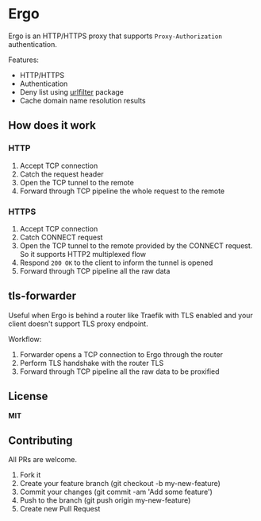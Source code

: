 # Ergo

Ergo is an HTTP/HTTPS proxy that supports `Proxy-Authorization` authentication.

Features:
- HTTP/HTTPS
- Authentication
- Deny list using [urlfilter](https://github.com/AdguardTeam/urlfilter) package
- Cache domain name resolution results

## How does it work

### HTTP

1. Accept TCP connection
2. Catch the request header
3. Open the TCP tunnel to the remote
4. Forward through TCP pipeline the whole request to the remote

### HTTPS

1. Accept TCP connection
2. Catch CONNECT request
3. Open the TCP tunnel to the remote provided by the CONNECT request. So it supports HTTP2 multiplexed flow
4. Respond `200 OK` to the client to inform the tunnel is opened
5. Forward through TCP pipeline all the raw data

## tls-forwarder

Useful when Ergo is behind a router like Traefik with TLS enabled and your client doesn't support TLS proxy endpoint.

Workflow:
1. Forwarder opens a TCP connection to Ergo through the router
2. Perform TLS handshake with the router TLS
3. Forward through TCP pipeline all the raw data to be proxified

## License

**MIT**


## Contributing

All PRs are welcome.

1. Fork it
2. Create your feature branch (git checkout -b my-new-feature)
3. Commit your changes (git commit -am 'Add some feature')
5. Push to the branch (git push origin my-new-feature)
6. Create new Pull Request